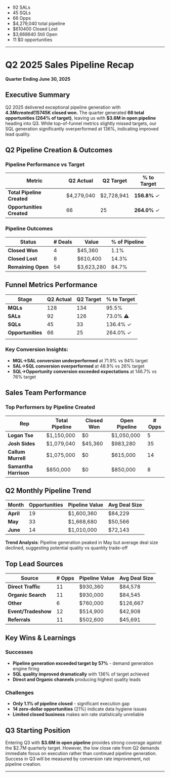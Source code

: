 
- 92 SALs
- 45 SQLs
- 66 Opps 
- $4,279,040 total pipeline
- $610400 Closed Lost
- $3,668640 Still Open
- 11 $0 opportunities 


---

# Q2 2025 Sales Pipeline Recap

**Quarter Ending June 30, 2025**

## Executive Summary

Q2 2025 delivered exceptional pipeline generation with **$4.3M created (157% of target)**, though conversion to closed business remains a challenge with only **$45K closed won.** The quarter generated **66 total opportunities (264% of target)**, leaving us with **$3.6M in open pipeline** heading into Q3. While top-of-funnel metrics slightly missed targets, our SQL generation significantly overperformed at 136%, indicating improved lead quality.

## Q2 Pipeline Creation & Outcomes

### Pipeline Performance vs Target

|Metric|Q2 Actual|Q2 Target|% to Target|
|---|---|---|---|
|**Total Pipeline Created**|$4,279,040|$2,728,941|**156.8%** ✓|
|**Opportunities Created**|66|25|**264.0%** ✓|

### Pipeline Outcomes

|Status|# Deals|Value|% of Pipeline|
|---|---|---|---|
|**Closed Won**|4|$45,360|1.1%|
|**Closed Lost**|8|$610,400|14.3%|
|**Remaining Open**|54|$3,623,280|84.7%|

## Funnel Metrics Performance

| Stage             | Q2 Actual | Q2 Target | % to Target |
| ----------------- | --------- | --------- | ----------- |
| **MQLs**          | 128       | 134       | 95.5%       |
| **SALs**          | 92        | 126       | 73.0% ⚠️    |
| **SQLs**          | 45        | 33        | 136.4% ✓    |
| **Opportunities** | 66        | 25        | 264.0% ✓    |
|                   |           |           |             |

### Key Conversion Insights:

- **MQL→SAL conversion underperformed** at 71.9% vs 94% target
- **SAL→SQL conversion overperformed** at 48.9% vs 26% target
- **SQL→Opportunity conversion exceeded expectations** at 146.7% vs 76% target

## Sales Team Performance

### Top Performers by Pipeline Created

|Rep|Total Pipeline|Closed Won|Open Pipeline|# Opps|
|---|---|---|---|---|
|**Logan Tse**|$1,150,000|$0|$1,050,000|5|
|**Josh Sides**|$1,079,040|$45,360|$983,280|35|
|**Callum Murrell**|$1,075,000|$0|$615,000|14|
|**Samantha Harrison**|$850,000|$0|$850,000|8|

## Q2 Monthly Pipeline Trend

| Month     | Opportunities | Pipeline Value | Avg Deal Size |
| --------- | ------------- | -------------- | ------------- |
| **April** | 19            | $1,600,360     | $84,229       |
| **May**   | 33            | $1,668,680     | $50,566       |
| **June**  | 14            | $1,010,000     | $72,143       |

**Trend Analysis**: Pipeline generation peaked in May but average deal size declined, suggesting potential quality vs quantity trade-off

## Top Lead Sources

|Source|# Opps|Pipeline Value|Avg Deal Size|
|---|---|---|---|
|**Direct Traffic**|11|$930,360|$84,578|
|**Organic Search**|11|$930,000|$84,545|
|**Other**|6|$760,000|$126,667|
|**Event/Tradeshow**|12|$514,900|$42,908|
|**Referrals**|11|$502,600|$45,691|

## Key Wins & Learnings

### Successes
- **Pipeline generation exceeded target by 57%** - demand generation engine firing
- **SQL quality improved dramatically** with 136% of target achieved
- **Direct and Organic channels** producing highest quality leads

### Challenges
- **Only 1.1% of pipeline closed** - significant execution gap
- **14 zero-dollar opportunities** (21%) indicate data hygiene issues
- **Limited closed business** makes win rate statistically unreliable


## Q3 Starting Position

Entering Q3 with **$3.6M in open pipeline** provides strong coverage against the $2.7M quarterly target. However, the low close rate from Q2 demands immediate focus on execution rather than continued pipeline generation. Success in Q3 will be measured by conversion rate improvement, not pipeline creation.

---